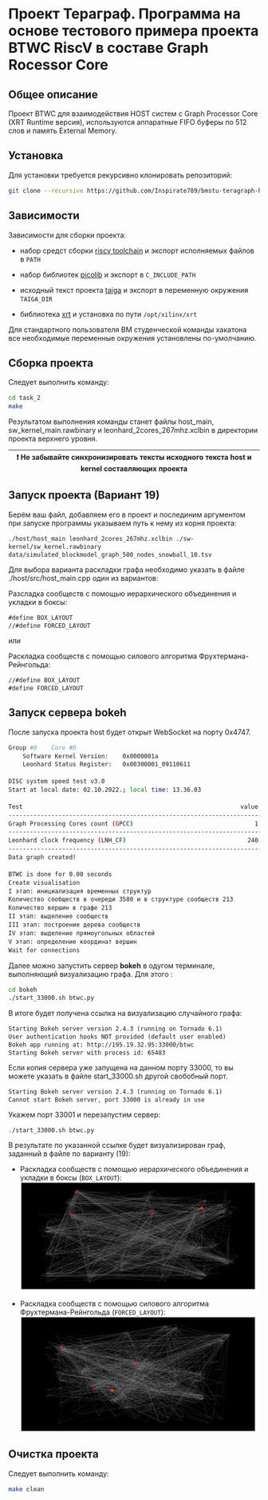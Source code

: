 # Проект Тераграф. Программа на основе тестового примера проекта BTWC RiscV в составе Graph Rocessor Core

## Общее описание

Проект BTWC для взаимодействия HOST систем с Graph Processor Core (XRT Runtime версия), используются аппаратные FIFO буферы по 512 слов и память External Memory.

## Установка

Для установки требуется рекурсивно клонировать репозиторий:

```bash
git clone --recursive https://github.com/Inspirate789/bmstu-teragraph-hackathon-2022.git
```

## Зависимости

Зависимости для сборки проекта:

* набор средст сборки [riscv toolchain](https://gitlab.com/quantr/toolchain/riscv-gnu-toolchain) и экспорт исполняемых файлов в `PATH`

* набор библиотек [picolib](https://github.com/picolibc/picolibc) и экспорт в `C_INCLUDE_PATH`

* исходный текст проекта [taiga](https://github.gitop.top/taiga-project/taiga) и экспорт в переменную окружения `TAIGA_DIR`

* библиотека [xrt](https://gitlab.com/xilinx4jet/XRT) и установка по пути `/opt/xilinx/xrt`

Для стандартного пользователя ВМ студенческой команды хакатона все необходимые переменные окружения установлены по-умолчанию.

## Сборка проекта

Следует выполнить команду:

```bash
cd task_2
make
```

Результатом выполнения команды станет файлы host_main, sw_kernel_main.rawbinary и leonhard_2cores_267mhz.xclbin в директории проекта верхнего уровня.

| :exclamation:  Не забывайте синхронизировать тексты исходного текста host и kernel составляющих проекта |
|---------------------------------------------------------------------------------------------------------|

## Запуск проекта (**Вариант 19**)
Берём ваш файл, добавляем его в проект и послединим аргументом при запуске программы указываем путь к нему из корня проекта:
```
./host/host_main leonhard_2cores_267mhz.xclbin ./sw-kernel/sw_kernel.rawbinary data/simulated_blockmodel_graph_500_nodes_snowball_10.tsv
```

Для выбора варианта раскладки графа необходимо указать в файле ./host/src/host_main.cpp один из вариантов:

Разсладка сообществ с помощью иерархического объединения и укладки в боксы:
```
#define BOX_LAYOUT
//#define FORCED_LAYOUT
```

или

Раскладка сообществ с помощью силового алгоритма Фрухтермана-Рейнгольда:

```
//#define BOX_LAYOUT
#define FORCED_LAYOUT
```

## Запуск сервера bokeh

После запуска проекта host будет открыт WebSocket на порту 0x4747. 

```bash
Group #0 	Core #0
	Software Kernel Version:	0x0000001a
	Leonhard Status Register:	0x00300001_09110611

DISC system speed test v3.0
Start at local date: 02.10.2022.; local time: 13.36.03

Test                                                             value          units
-------------------------------------------------------------------------------------
Graph Processing Cores count (GPCC)                                  1      instances
-------------------------------------------------------------------------------------
Leonhard clock frequency (LNH_CF)                                  240            MHz
-------------------------------------------------------------------------------------
Data graph created!

BTWC is done for 0.00 seconds
Create visualisation
I этап: инициализация временных структур
Количество сообществ в очереди 3580 и в структуре сообществ 213
Количество вершин в графе 213
II этап: выделение сообществ
III этап: построение дерева сообществ
IV этап: выделение прямоугольных областей
V этап: определение координат вершин
Wait for connections
```
Далее можно запустить сервер **bokeh** в одугом терминале, выполняющий визуализацию графа. Для этого :

```bash
cd bokeh
./start_33000.sh btwc.py
```

В итоге будет получена ссылка на визуализацию случайного графа:
```
Starting Bokeh server version 2.4.3 (running on Tornado 6.1)
User authentication hooks NOT provided (default user enabled)
Bokeh app running at: http://195.19.32.95:33000/btwc
Starting Bokeh server with process id: 65483
```
Если копия сервера уже запущена на данном порту 33000, то вы можете указать в файле start_33000.sh другой свобобный порт.
```
Starting Bokeh server version 2.4.3 (running on Tornado 6.1)
Cannot start Bokeh server, port 33000 is already in use
```
Укажем порт 33001 и перезапустим сервер:
```
./start_33000.sh btwc.py
```
В результате по указанной ссылке будет визуализирован граф, заданный в файле по варианту (19):
- Раскладка сообществ с помощью иерархического объединения и укладки в боксы (`BOX_LAYOUT`):
![Раскладка сообществ с помощью иерархического объединения и укладки в боксы](images/1.svg)
- Раскладка сообществ с помощью силового алгоритма Фрухтермана-Рейнгольда (`FORCED_LAYOUT`):
![Раскладка сообществ с помощью силового алгоритма Фрухтермана-Рейнгольда](images/2.svg)

## Очистка проекта

Следует выполнить команду:

```bash
make clean
```
